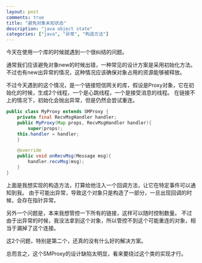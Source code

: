 ```yaml
---
layout: post
comments: true
title: "避免对象未知状态"
description: "java object state"
categories: ["java", "异常", "构造方法"]
---
```


今天在使用一个库的时候就遇到一个很纠结的问题。

通常我们应该避免对象new的时候出错，一种常见的设计方案是采用初始化方法。不过也有new出异常的情况，这种情况应该确保对象占用的资源能够被释放。

不过今天遇到的这个情况，是一个链接短信网关的库，假设是Proxy对象，它在初始化的时候，生成2个线程，一个是心跳线程，一个是接受消息的线程。
在链接不上的情况下，初始化会抛出异常，但是仍然会尝试重连。

```java
public class MyProxy extends SMProxy {
    private final RecvMsgHandler handler;
    public MyProxy(Map props, RecvMsgHandler handler){
        super(props);
	this.handler = handler;
    }

    @override
    public void onRecvMsg(Message msg){
        handler.recvMsg(msg);
    }
}
```

上面是我想实现的构造方法，打算给他注入一个回调方法，让它在特定事件可以通知到我。
由于可能出异常，导致这个对象只是构造了一部分，一旦出现回调的时候，会存在指针异常。

另外一个问题是，本来我想管控一下所有的链接，这样可以随时控制数量。
不过由于出异常的时候，我没法拿到这个对象，所以管控不到这个可能重连的对象，相当于漏掉了这个连接。

这2个问题，特别是第二个，还真的没有什么好的解决方案。

总而言之，这个SMProxy的设计缺陷太明显，看来要绕过这个类的实现才行。